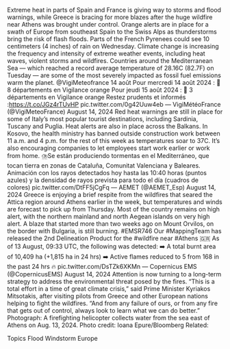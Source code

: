 Extreme heat in parts of Spain and France is giving way to storms and flood warnings, while Greece is bracing for more blazes after the huge wildfire near Athens was brought under control.
Orange alerts are in place for a swath of Europe from southeast Spain to the Swiss Alps as thunderstorms bring the risk of flash floods. Parts of the French Pyrenees could see 10 centimeters (4 inches) of rain on Wednesday.
Climate change is increasing the frequency and intensity of extreme weather events, including heat waves, violent storms and wildfires. Countries around the Mediterranean Sea — which reached a record average temperature of 28.16C (82.7F) on Tuesday — are some of the most severely impacted as fossil fuel emissions warm the planet.
@VigiMeteofrance 14 août
Pour mercredi 14 août 2024 :
🔶 8 départements en Vigilance orange
Pour jeudi 15 août 2024 :
🔶 3 départements en Vigilance orange
Restez prudents et informés :https://t.co/JGz4rTUvHP pic.twitter.com/0g42Uuw4eb
— VigiMétéoFrance (@VigiMeteoFrance) August 14, 2024
Red heat warnings are still in place for some of Italy’s most popular tourist destinations, including Sardinia, Tuscany and Puglia. Heat alerts are also in place across the Balkans.
In Kosovo, the health ministry has banned outside construction work between 11 a.m. and 4 p.m. for the rest of this week as temperatures soar to 37C. It’s also encouraging companies to let employees start work earlier or work from home.
⛈️Se están produciendo tormentas en el Mediterráneo, que tocan tierra en zonas de Cataluña, Comunitat Valenciana y Baleares.
Animación con los rayos detectados hoy hasta las 10:40 horas (puntos azules) y la densidad de rayos prevista para todo el día (cuadros de colores) pic.twitter.com/DtFF5jCgFq
— AEMET (@AEMET_Esp) August 14, 2024
Greece is enjoying a brief respite from the wildfires that seared the Attica region around Athens earlier in the week, but temperatures and winds are forecast to pick up from Thursday.
Most of the country remains on high alert, with the northern mainland and north Aegean islands on very high alert. A blaze that started more than two weeks ago on Mount Orvilos, on the border with Bulgaria, is still burning.
#EMSR746
Our #MappingTeam has released the 2nd Delineation Product for the #wildfire near #Athens 🇬🇷
As of 13 August, 09:33 UTC, the following was detected:
➡️ A total burnt area of 10,409 ha (+1,815 ha in 24 hrs)
➡️ Active flames reduced to 5 from 168 in the past 24 hrs 🔥 pic.twitter.com/DsTZk6XKMn
— Copernicus EMS (@CopernicusEMS) August 14, 2024
Attention is now turning to a long-term strategy to address the environmental threat posed by the fires.
“This is a total effort in a time of great climate crisis,” said Prime Minister Kyriakos Mitsotakis, after visiting pilots from Greece and other European nations helping to fight the wildfires. “And from any failure of ours, or from any fire that gets out of control, always look to learn what we can do better.”
Photograph: A firefighting helicopter collects water from the sea east of Athens on Aug. 13, 2024. Photo credit: Ioana Epure/Bloomberg
Related:

Topics
Flood
Windstorm
Europe
